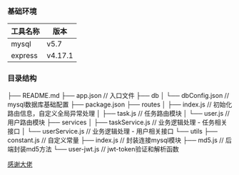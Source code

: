 ### 基础环境



| 工具名称 | 版本    |
| -------- | ------- |
| mysql    | v5.7    |
| express  | v4.17.1 |



### 目录结构

├── README.md
├── app.json                               // 入口文件
├── db
│   └── dbConfig.json               // mysql数据库基础配置
├── package.json
├── routes
│   ├── index.js                     	// 初始化路由信息，自定义全局异常处理
│   ├── task.js                      	// 任务路由模块
│   └── user.js                          // 用户路由模块
├── services
│   ├── taskService.js              // 业务逻辑处理 - 任务相关接口
│   └── userService.js              // 业务逻辑处理 - 用户相关接口
└── utils
    ├── constant.js                     // 自定义常量
    ├── index.js                          // 封装连接mysql模块
    ├── md5.js                           // 后端封装md5方法
    └── user-jwt.js                    // jwt-token验证和解析函数



[感谢大佬](https://juejin.im/post/6844904198551666701#heading-16)

